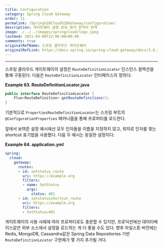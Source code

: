 ```yaml
---
title: Configuration
category: Spring Cloud Gateway
order: 11
permalink: /Spring%20Cloud%20Gateway/configuration/
description: 게이트웨이 설정 로딩 방식 한국어 번역
image: ./../../images/springcloud/logo.jpeg
lastmod: 2021-04-06T22:00:00+09:00
comments: true
originalRefName: 스프링 클라우드 게이트웨이
originalRefLink: https://docs.spring.io/spring-cloud-gateway/docs/3.0.2/reference/html/#configuration
---
```


---

스프링 클라우드 게이트웨이의 설정은 `RouteDefinitionLocator` 인스턴스 컬렉션을 통해 구동된다. 다음은 `RouteDefinitionLocator` 인터페이스의 정의다:

**Example 63. RouteDefinitionLocator.java**

```java
public interface RouteDefinitionLocator {
    Flux<RouteDefinition> getRouteDefinitions();
}
```

기본적으로 `PropertiesRouteDefinitionLocator`는 스프링 부트의 `@ConfigurationProperties` 메커니즘을 통해 프로퍼티를 로드한다.

앞에서 보여준 설정 예시에선 모두 인자들을 이름을 지정하지 않고, 위치로 인자를 찾는 shortcut 표기법을 사용했다. 다음 두 예시는 동일한 설정이다:

**Example 64. application.yml**

```yaml
spring:
  cloud:
    gateway:
      routes:
      - id: setstatus_route
        uri: https://example.org
        filters:
        - name: SetStatus
          args:
            status: 401
      - id: setstatusshortcut_route
        uri: https://example.org
        filters:
        - SetStatus=401
```

게이트웨이의 사용 사례에 따라 프로퍼티로도 충분할 수 있지만, 프로덕션에선 데이터베이스같은 외부 소스에서 설정을 로드하는 게 더 좋을 수도 있다. 향후 마일스톤 버전에는 Redis, MongoDB, Cassandra같은 Spring Data Repositories 기반 `RouteDefinitionLocator` 구현체가 몇 가지 추가될 거다.